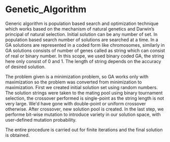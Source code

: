 # Genetic_Algorithm
Generic algorithm is population based search and optimization technique which works 
based on the mechanism of natural genetics and Darwin’s principal of natural selection.
Initial solution can be any number of set. In population based search number of 
solutions are searched at a time. In a GA solutions are represented in a coded form like 
chromosomes, similarly in GA solutions consists of number of genes called as string which 
can consist of real or binary number. In this scope, we used binary coded GA, the string 
here only consist of 0 and 1. The length of string depends on the accuracy of desired solution.

The problem given is a minimization problem, so GA works only with maximization so the problem was converted 
from minimization to maximization. First we created initial solution set using random numbers.
The solution strings were taken to the mating pool using binary tournament selection, the crossover
performed is single-point as the string length is not very large. We'd have gone with double-point
or uniform crossover otherwise. After crossover, new solution pool is created. In the last step,
we performe bit-wise mutation to introduce variety in our solution space, with user-defined mutation probability.

The entire procedure is carried out for finite iterations and the final solution is obtained.
